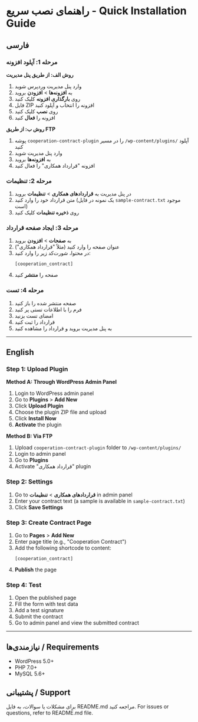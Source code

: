 # راهنمای نصب سریع - Quick Installation Guide

## فارسی

### مرحله 1: آپلود افزونه

**روش الف: از طریق پنل مدیریت**

1. وارد پنل مدیریت وردپرس شوید
2. به **افزونه‌ها** > **افزودن** بروید
3. روی **بارگذاری افزونه** کلیک کنید
4. فایل ZIP افزونه را انتخاب و آپلود کنید
5. روی **نصب** کلیک کنید
6. افزونه را **فعال** کنید

**روش ب: از طریق FTP**

1. پوشه `cooperation-contract-plugin` را در مسیر `/wp-content/plugins/` آپلود کنید
2. وارد پنل مدیریت شوید
3. به **افزونه‌ها** بروید
4. افزونه "قرارداد همکاری" را فعال کنید

### مرحله 2: تنظیمات

1. در پنل مدیریت به **قراردادهای همکاری** > **تنظیمات** بروید
2. متن قرارداد خود را وارد کنید (یک نمونه در فایل `sample-contract.txt` موجود است)
3. روی **ذخیره تنظیمات** کلیک کنید

### مرحله 3: ایجاد صفحه قرارداد

1. به **صفحات** > **افزودن** بروید
2. عنوان صفحه را وارد کنید (مثلاً "قرارداد همکاری")
3. در محتوا، شورت‌کد زیر را وارد کنید:
   ```
   [cooperation_contract]
   ```
4. صفحه را **منتشر** کنید

### مرحله 4: تست

1. صفحه منتشر شده را باز کنید
2. فرم را با اطلاعات تستی پر کنید
3. امضای تست بزنید
4. قرارداد را ثبت کنید
5. به پنل مدیریت بروید و قرارداد را مشاهده کنید

---

## English

### Step 1: Upload Plugin

**Method A: Through WordPress Admin Panel**

1. Login to WordPress admin panel
2. Go to **Plugins** > **Add New**
3. Click **Upload Plugin**
4. Choose the plugin ZIP file and upload
5. Click **Install Now**
6. **Activate** the plugin

**Method B: Via FTP**

1. Upload `cooperation-contract-plugin` folder to `/wp-content/plugins/`
2. Login to admin panel
3. Go to **Plugins**
4. Activate "قرارداد همکاری" plugin

### Step 2: Settings

1. Go to **قراردادهای همکاری** > **تنظیمات** in admin panel
2. Enter your contract text (a sample is available in `sample-contract.txt`)
3. Click **Save Settings**

### Step 3: Create Contract Page

1. Go to **Pages** > **Add New**
2. Enter page title (e.g., "Cooperation Contract")
3. Add the following shortcode to content:
   ```
   [cooperation_contract]
   ```
4. **Publish** the page

### Step 4: Test

1. Open the published page
2. Fill the form with test data
3. Add a test signature
4. Submit the contract
5. Go to admin panel and view the submitted contract

---

## نیازمندی‌ها / Requirements

- WordPress 5.0+
- PHP 7.0+
- MySQL 5.6+

## پشتیبانی / Support

برای مشکلات یا سوالات، به فایل README.md مراجعه کنید.
For issues or questions, refer to README.md file.
